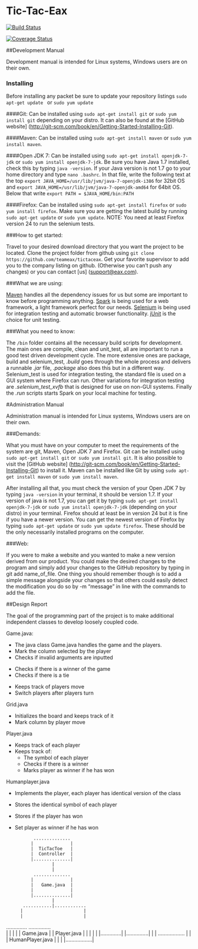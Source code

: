 Tic-Tac-Eax
=========

[![Build Status](https://travis-ci.org/teameax/tictaceax.png?branch=master)](https://travis-ci.org/teameax/tictaceax)

[![Coverage Status](https://coveralls.io/repos/teameax/tictaceax/badge.png?branch=master)](https://coveralls.io/r/teameax/tictaceax?branch=master)

##Development Manual

Development manual is intended for Linux systems, Windows users are on their own.

### Installing
Before installing any packet be sure to update your repository listings ```sudo apt-get update ``` or ```sudo yum update```

####Git: 
Can be installed using ```sudo apt-get install git``` or ```sudo yum install git``` depending on your distro.
It can also be found at the [GitHub website] (http://git-scm.com/book/en/Getting-Started-Installing-Git).

####Maven:
Can be installed using ```sudo apt-get install maven``` or ```sudo yum install maven```.

####Open JDK 7:
Can be installed using ```sudo apt-get install openjdk-7-jdk``` or ```sudo yum install openjdk-7-jdk```.
Be sure you have Java 1.7 installed, check this by typing ```java -version```.
If your Java version is not 1.7 go to your home directory and type ```nano .bashrc```. 
In that file, write the following text at the top ```export JAVA_HOME=/usr/lib/jvm/java-7-openjdk-i386``` for 32bit OS and ```export JAVA_HOME=/usr/lib/jvm/java-7-openjdk-amd64``` for 64bit OS.
Below that write ```export PATH = $JAVA_HOME/bin:PATH``` 

						 
####Firefox:
Can be installed using ```sudo apt-get install firefox``` or ```sudo yum install firefox```. Make sure you are getting the latest build by running ```sudo apt-get update``` or ```sudo yum update```.
NOTE: You need at least Firefox version 24 to run the selenium tests.
			 

###How to get started:

Travel to your desired download directory that you want the project to be located.
Clone the project folder from github using ```git clone https://github.com/teameax/tictaceax```.
Get your favorite supervisor to add you to the company listing on github. (Otherwise you can’t push any changes) or you can contact [us] (support@eax.com).

###What we are using:

[Maven](http://maven.apache.org) handles all the dependency issues for us but some are important to know before programming anything.
[Spark](http://www.sparkjava.com/index.html) is being used for a web framework, a light framework perfect for our needs.
[Selenium](http://www.seleniumhq.org/) is being used for integration testing and automatic browser functionality.
[jUnit](http://junit.org/) is the choice for unit testing.


###What you need to know:

The ```/bin``` folder contains all the necessary build scripts for development.
The main ones are compile, clean and unit_test, all are important to run a good test driven development cycle.
The more extensive ones are package, build and selenium_test, 
*.build* goes through the whole process and delivers a runnable
*.jar* file, *.package* also does this but in a different way.
Selenium_test is used for integration testing, the standard file is used on a GUI system where Firefox can run. Other variations for integration testing are *.selenium_test_xvfb* that is designed for use on non-GUI systems.
Finally the *.run* scripts starts Spark on your local machine for testing.


#Administration Manual

Administration manual is intended for Linux systems, Windows users are on their own.

###Demands:

What you must have on your computer to meet the requirements of the system are git, Maven, Open JDK 7 and Firefox.
Git can be installed using ```sudo apt-get install git``` or``` sudo yum install git```. It is also possible to visit the [GitHub website] (http://git-scm.com/book/en/Getting-Started-Installing-Git) to install it. 
Maven can be installed like Git by using ```sudo apt-get install maven``` or ```sudo yum install maven```.	

After installing all that, you must check the version of your Open JDK 7 by typing ```java -version``` in your terminal, it should be version 1.7. 
If your version of java is not 1.7, you can get it by typing ```sudo apt-get install openjdk-7-jdk``` or ```sudo yum install openjdk-7-jdk``` (depending on your distro) in your terminal.
Firefox should at least be in version 24 but it is fine if you have a newer version. You can get the newest version of Firefox by typing ```sudo apt-get update``` or ```sudo yum update firefox```. These should be the only necessarily installed programs on the computer.

###Web:

If you were to make a website and you wanted to make a new version derived from our product. 
You could make the desired changes to the program and simply add your changes to the GitHub repository by typing in git add name_of_file.
One thing you should remember though is to add a simple message alongside your changes so that others could easily detect the modification you do so by -m “message” in line with the commands to add the file. 


##Design Report

The goal of the programming part of the project is to make additional independent classes to develop loosely coupled code.

Game.java:
+ The java class Game.java handles the game and the players.
+ Mark the column selected by the player
+ Checks if invalid arguments are inputted
- Checks if there is a winner of the game
- Checks if there is a tie
+ Keeps track of players move
+ Switch players after players turn

Grid.java

* Initializes the board and keeps track of it
* Mark column by player move

Player.java
* Keeps track of each player
* Keeps track of:
	* The symbol of each player
	* Checks if there is a winner
	* Marks player as winner if he has won

Humanplayer.java

* Implements the player, each player has identical version of the class
* Stores the identical symbol of each player
* Stores if the player has won
* Set player as winner if he has won

			 ..............
			|			   |
			|  TicTacToe   |
			|  Controller  |
			|..............|
					|
					|
			 ..............
			|			   |
			|   Game.java  |
			|              |
			|..............|
					|
		 ...........|............
		|						|
		|						|
 ..............			 ...............			
|			   |		|				|
|   Game.java  |		|	Player.java |
|              |		|               |
|..............|		|...............|
								|
								|
						 ..................
						|			       |
						| HumanPlayer.java |
						|              	   |
						|..................|